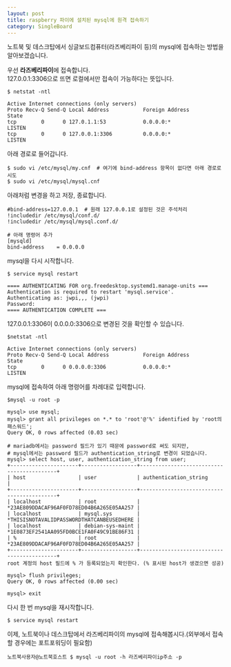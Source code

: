 ```yaml
---
layout: post
title: raspberry 파이에 설치된 mysql에 원격 접속하기
category: SingleBoard
---
```


노트북 및 데스크탑에서 싱글보드컴퓨터(라즈베리파이 등)의 mysql에 접속하는 방법을 알아보겠습니다.  

우선 **라즈베리파이**에 접속합니다.  
127.0.0.1:3306으로 뜨면 로컬에서만 접속이 가능하다는 뜻입니다.  
```
$ netstat -ntl

Active Internet connections (only servers)
Proto Recv-Q Send-Q Local Address           Foreign Address         State      
tcp        0      0 127.0.1.1:53            0.0.0.0:*               LISTEN     
tcp        0      0 127.0.0.1:3306          0.0.0.0:*               LISTEN
```
  
  
아래 경로로 들어갑니다.  
```
$ sudo vi /etc/mysql/my.cnf  # 여기에 bind-address 항목이 없다면 아래 경로로 시도
$ sudo vi /etc/mysql/mysql.cnf
```
  
  
아래처럼 변경을 하고 저장, 종료합니다.  
```
#bind-address=127.0.0.1  # 원래 127.0.0.1로 설정된 것은 주석처리
!includedir /etc/mysql/conf.d/
!includedir /etc/mysql/mysql.conf.d/

# 아래 명령어 추가
[mysqld]
bind-address    = 0.0.0.0
```
  
  
mysql을 다시 시작합니다.
```
$ service mysql restart

==== AUTHENTICATING FOR org.freedesktop.systemd1.manage-units ===
Authentication is required to restart 'mysql.service'.
Authenticating as: jwpi,,, (jwpi)
Password: 
==== AUTHENTICATION COMPLETE ===
```
  
  
127.0.0.1:3306이 0.0.0.0:3306으로 변경된 것을 확인할 수 있습니다.  
```
$netstat -ntl

Active Internet connections (only servers)
Proto Recv-Q Send-Q Local Address           Foreign Address         State      
tcp        0      0 0.0.0.0:3306            0.0.0.0:*               LISTEN     
```
  
  
mysql에 접속하여 아래 명령어를 차례대로 입력합니다.  
```
$mysql -u root -p

mysql> use mysql;
mysql> grant all privileges on *.* to 'root'@'%' identified by 'root의 패스워드';
Query OK, 0 rows affected (0.03 sec)

# mariadb에서는 password 필드가 있기 때문에 password로 써도 되지만, 
# mysql에서는 password 필드가 authentication_string로 변경이 되었습니다.
mysql> select host, user, authentication_string from user;
+----------------------+------------------+-------------------------------------------+
| host                 | user             | authentication_string                     |
+----------------------+------------------+-------------------------------------------+
| localhost            | root             | *23AE809DDACAF96AF0FD78ED04B6A265E05AA257 |
| localhost            | mysql.sys        | *THISISNOTAVALIDPASSWORDTHATCANBEUSEDHERE |
| localhost            | debian-sys-maint | *1E0873EF2541AA095FD0BCE1FA0F49C91BE86F31 |
| %                    | root             | *23AE809DDACAF96AF0FD78ED04B6A265E05AA257 |
+----------------------+------------------+-------------------------------------------+
root 계정의 host 필드에 % 가 등록되었는지 확인한다. (% 표시된 host가 생겼으면 성공)

mysql> flush privileges;
Query OK, 0 rows affected (0.00 sec)

mysql> exit
```
  
  
다시 한 번 mysql을 재시작합니다.  
```
$ service mysql restart
```
  
  
이제, 노트북이나 데스크탑에서 라즈베리파이의 mysql에 접속해봅시다.(외부에서 접속할 경우에는 포트포워딩이 필요함)  
```
노트북사용자@노트북호스트 $ mysql -u root -h 라즈베리파이ip주소 -p
```
